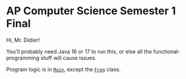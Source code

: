 # AP Computer Science Semester 1 Final

Hi, Mr. Didier!

You'll probably need Java 16 or 17 to run this, or else all the functional-programming stuff will cause issues.

Program logic is in [`Main`](src/Main.java), except the [`Frog`](src/Frog.java) class.